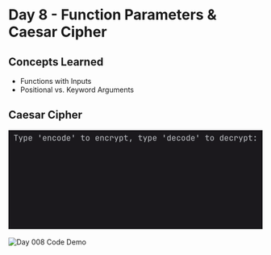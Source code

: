 # Day 8 - Function Parameters & Caesar Cipher
## Concepts Learned
- Functions with Inputs
- Positional vs. Keyword Arguments
## Caesar Cipher
![Day 008 Code Demo](../gifs/Day008i.gif)

![Day 008 Code Demo](../gifs/Day008ii.gif)
